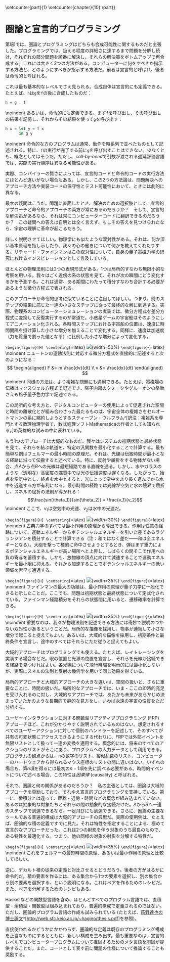 \setcounter{part}{1}
\setcounter{chapter}{10}
\part{}

# 圏論と宣言的プログラミング

第I部では、圏論とプログラミングはどちらも合成可能性に関するものだと主張した。プログラミングでは、扱える程度の詳細さに達するまで問題を分解し続け、それぞれの部分問題を順番に解決し、それらの解決策をボトムアップで再合成する。これには大きく2つの方法がある。コンピューターに何をすべきか指示する方法と、どのようにすべきか指示する方法だ。前者は宣言的と呼ばれ、後者は命令的と呼ばれる。

これは最も基本的なレベルでさえ見られる。合成自体は宣言的にも定義できる。たとえば、`h`は`g`を`f`の後に合成したものだ：

```haskell
h = g . f
```

\noindent
あるいは、命令的にも定義できる。まず`f`を呼び出し、その呼び出しの結果を記憶し、それからその結果を使って`g`を呼び出す：

```haskell
h x = let y = f x
      in g y
```

\noindent
命令的な方のプログラムは通常、動作を時系列で並べたものとして記述される。特に、`f`の実行が完了する前に`g`を呼び出すことはできない。少なくとも、概念としてはそうだ。ただし、*call-by-need*で引数が渡される遅延評価言語では、実際の実行順序は異なる可能性がある。

実際、コンパイラーの賢さによっては、宣言的コードと命令的コードの実行方法にほとんど違いがない場合もある。しかし、この2つの方法論は、問題解決へのアプローチ方法や実装コードの保守性とテスト可能性において、ときには劇的に異なる。

最大の疑問はこうだ。問題に直面したとき、解決のための選択肢として、宣言的アプローチと命令的アプローチの両方が常にあるのだろうか？　そして、宣言的な解決策があるなら、それは常にコンピューターコードに翻訳できるのだろうか？　この疑問への答えは自明とは全く言えず、もしその答えを見つけられたなら、宇宙の理解に革命が起こるだろう。

詳しく説明させてほしい。物理学にも似たような双対性がある。それは、何か深い基本原理を指し示したり、我々の心の働きについて何かを教えてくれたりする。リチャード・ファインマンはこの双対性について、自身の量子電磁力学の研究におけるインスピレーションとして言及している。

ほとんどの物理法則には2つの表現形式がある。1つは局所的すなわち無限小的な考察を用いる。我々はごく近傍の系の状態を見て、それが次の瞬間にどう変化するかを予測する。これは通常、ある期間にわたって積分すなわち合計する必要があるような微分方程式で表される。

このアプローチが命令的思考に似ていることに注目してほしい。つまり、前のステップの結果に応じた一連の小さなステップに従って最終的な解に到達する。実際、物理系のコンピューターシミュレーションの実装では、微分方程式を差分方程式に変換して反復実行するのが常道だ。小惑星ゲームの宇宙船はそのようにしてアニメーション化される。各時間ステップにおける宇宙船の位置は、速度に時間間隔を掛け算した小さな増分を加えることで変化する。同様に、速度は加速度（力を質量で割った値となる）に比例した小さな増分によって変化する。

`\begin{figure}[H] \centering`{=latex}
![](images/asteroids.png){width=50%}
`\end{figure}`{=latex}
\noindent
ニュートンの運動法則に対応する微分方程式を直接的に記述すると次のようになる：
$$
\begin{aligned}
F &= m \frac{dv}{dt} \\
v &= \frac{dx}{dt}
\end{aligned}
$$
\noindent
同様の方法は、より複雑な問題にも適用できる。たとえば、電磁場の伝播はマクスウェル方程式で記述でき、陽子内部のクォークやグルーオンの挙動さえも格子量子色力学で記述できる。

この局所的な考え方と、デジタルコンピューターの使用によって促進された空間と時間の離散化とが組み合わさった最たるものは、宇宙全体の複雑さをセルオートマトンの系に縮約しようとするスティーブン・ウルフラム^[訳注：複雑系を専門とする数理物理学者で、数式処理ソフトMathematicaの作者としても知られる。]の英雄的な試みの中に表れている。

もう1つのアプローチは大域的なものだ。我々はシステムの初期状態と最終状態を見て、それらを結ぶ軌道を、特定の汎関数を最小化することで計算する。最も簡単な例はフェルマーの最小時間の原理だ。それは、光線は伝搬時間が最小となる経路に沿って伝搬すると述べている。特に、反射や屈折をする物体がない場合、点$A$から点$B$への光線は最短経路である直線を通る。しかし、水やガラスのような（透明な）高密度の媒質中では光の伝播速度は遅くなる。したがって、始点を空気中とし、終点を水中とすると、光にとって空中をより長く進んでから水中を近道する方が有利になる。最小時間の経路では光線が空気と水の境界で屈折し、スネルの屈折の法則が導かれる：
$$\frac{sin(\theta_1)}{sin(\theta_2)} = \frac{v_1}{v_2}$$
\noindent
ここで、$v_1$は空気中の光速、$v_2$は水中の光速だ。

`\begin{figure}[H] \centering`{=latex}
![](images/snell.jpg){width=30%}
`\end{figure}`{=latex}
\noindent
古典力学のすべては最小作用の原理から導出できる。作用は任意の経路について、運動エネルギーからポテンシャルエネルギーを引いた差であるラグランジアンを積分することで計算できる（注：和ではなく差だ――和は全エネルギーとなる）。大砲を撃って標的に命中させようとするとき、弾はまず重力によるポテンシャルエネルギーが高い場所へと上昇し、しばらくの間そこで作用への負の寄与を蓄積する。しかも、放物線の頂点に向けて減速することで運動エネルギーを最小限に抑える。それから加速することでポテンシャルエネルギーの低い領域を素早く通過する。

`\begin{figure}[H] \centering`{=latex}
![](images/mortar.jpg){width=35%}
`\end{figure}`{=latex}
\noindent
ファインマンの最大の功績は、最小作用の原理が量子力学に一般化できると示したことだ。ここでも、問題は初期状態と最終状態について定式化されている。ファインマン経路積分をそれらの状態間に用いると、遷移確率を計算できる。

`\begin{figure}[H] \centering`{=latex}
![](images/feynman.jpg){width=35%}
`\end{figure}`{=latex}
\noindent
重要なのは、我々が物理法則を記述できる方法には奇妙で説明のつかない双対性があるということだ。局所的な描像を採用し、物事が連続して小さな増分で起こると捉えてもよい。あるいは、大域的な描像を採用し、初期条件と最終条件を宣言し、途中のすべてはそれらにただ従うと捉えてもよい。

大域的アプローチはプログラミングでも使える。たとえば、レイトレーシングを実装する場合などだ。眼の位置と光源の位置を宣言し、それらを光線が接続できる経路を見つければよい。各光線について飛行時間を明示的には最小化しないが、実際にスネルの法則と反射の幾何学を用いて同じ効果を得ている。

局所的アプローチと大域的アプローチの大きな違いは、空間の扱いと、さらに重要なことに、時間の扱いだ。局所的なアプローチでは、いま・ここの即時的充足を受け入れるのに対し、大域的なアプローチでは、あたかも未来があらかじめ決まっていたかのような長期的で静的な見方をし、いわば永遠の宇宙の性質をただ分析する。

ユーザーインタラクションに対する関数型リアクティブプログラミング (FRP) アプローチほど、これが分かりやすく説明されているものはない。想定されるすべてのユーザーアクションに対して個別のハンドラーを記述して、そのすべてが共有の可変状態にアクセスできるようにする代わりに、FRPでは外部イベントを無限リストとして扱って一連の変換を適用する。概念的には、将来のすべてのアクションのリストがそこにあり、プログラムへの入力データとして利用できる。プログラムの観点からは、$\pi$の数字のリスト、擬似乱数のリスト、コンピューターのハードウェアから得られるマウス座標のリストの間に違いはない。いずれの場合も、第$n$項を得るには最初の$n-1$項を先に調べる必要がある。時間的イベントについて述べる場合、この特性は*因果律* (causality) と呼ばれる。

それで、圏論と何の関係があるのだろうか？　私の主張としては、圏論は大域的アプローチを奨励しており、それゆえ宣言的プログラミングを支持している。第一に、微積分とは違って、距離・近傍・時間などの概念が組み込まれていない。あるのは抽象的な対象たちとそれらの間の抽象的な接続だけだ。$A$から$B$へ一連のステップで到達できるなら、一足飛びにも到達できる。さらに、圏論の主要なツールである普遍的構成は大域的アプローチの典型だ。実際の使用例は、たとえば、圏論的な積の定義ですでに見た。それは特性を指定することによる、極めて宣言的なアプローチだった。これは2つの射影を伴う対象のうち最良のもので、ある特性を最適化する。つまり、他の同様の対象の射影を分解する特性だ。

`\begin{figure}[H] \centering`{=latex}
![](images/productranking.jpg){width=35%}
`\end{figure}`{=latex}
\noindent
これをフェルマーの最短時間の原理、あるいは最小作用の原理と比較してほしい。

逆に、デカルト積の従来の定義と対比させるとどうだろう。後者の方がはるかに命令的だ。積の要素を作るには、ある集合から1つの要素を選択し、別の集合から別の要素を選択する、という説明になる。これはペアを作るためのレシピだ。また、ペアを分解するためのレシピもある。

Haskellなどの関数型言語を含め、ほとんどすべてのプログラム言語では、直積型・余積型・関数型は組み込まれており、普遍的構成で定義されるのではない。ただし、圏論的プログラム言語の作成も試みられている (たとえば、[萩野達也の博士論文](http://web.sfc.keio.ac.jp/~hagino/thesis.pdf)^[<http://web.sfc.keio.ac.jp/~hagino/thesis.pdf>]を参照)。

直接使われるかどうかにかかわらず、圏論的な定義は既存のプログラミング構成を正当なものにするとともに、新しい構成を生み出す。最も重要なのは、宣言的レベルでコンピュータープログラムについて推論するためのメタ言語を圏論が提供することだ。また、コードとして表す前に問題の仕様について推論することも奨励する。
